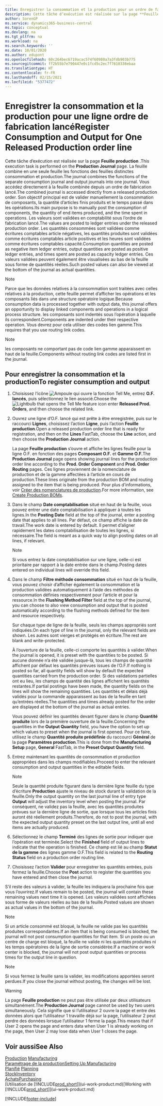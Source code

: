 ```yaml
---
title: Enregistrer la consommation et la production pour un ordre de fabrication | Microsoft Docs
description: Cette tâche d’exécution est réalisée sur la page **Feuille production** . La feuille combine en une seule feuille les fonctions des feuilles distinctes consommation et production. Vous accédez directement à la feuille combinée depuis un ordre de fabrication lancé. Son objectif principal est de valider manuellement la consommation de composants, la quantité d’articles finis produits et le temps passé dans les opérations.
author: SorenGP
ms.service: dynamics365-business-central
ms.topic: conceptual
ms.devlang: na
ms.tgt_pltfrm: na
ms.workload: na
ms.search.keywords: ''
ms.date: 10/01/2020
ms.author: edupont
ms.openlocfilehash: 60c264bec6719acac574f60980a7a3fdb903b775
ms.sourcegitcommit: ff2b55b7e790447e0c1fcd5c2ec7f7610338ebaa
ms.translationtype: HT
ms.contentlocale: fr-FR
ms.lasthandoff: 02/15/2021
ms.locfileid: "5377472"
---
```

# <a name="register-consumption-and-output-for-one-released-production-order-line"></a><span data-ttu-id="963b0-106">Enregistrer la consommation et la production pour une ligne ordre de fabrication lancé</span><span class="sxs-lookup"><span data-stu-id="963b0-106">Register Consumption and Output for One Released Production order line</span></span>
<span data-ttu-id="963b0-107">Cette tâche d’exécution est réalisée sur la page **Feuille production** .</span><span class="sxs-lookup"><span data-stu-id="963b0-107">This execution task is performed on the **Production Journal** page.</span></span> <span data-ttu-id="963b0-108">La feuille combine en une seule feuille les fonctions des feuilles distinctes consommation et production.</span><span class="sxs-lookup"><span data-stu-id="963b0-108">The journal combines the functions of the separate consumption journal and output journals into one journal.</span></span> <span data-ttu-id="963b0-109">Vous accédez directement à la feuille combinée depuis un ordre de fabrication lancé.</span><span class="sxs-lookup"><span data-stu-id="963b0-109">The combined journal is accessed directly from a released production order.</span></span> <span data-ttu-id="963b0-110">Son objectif principal est de valider manuellement la consommation de composants, la quantité d’articles finis produits et le temps passé dans les opérations.</span><span class="sxs-lookup"><span data-stu-id="963b0-110">Its main purpose is to manually post the consumption of components, the quantity of end items produced, and the time spent in operations.</span></span> <span data-ttu-id="963b0-111">Les valeurs sont validées en comptabilité sous l’ordre de fabrication lancé.</span><span class="sxs-lookup"><span data-stu-id="963b0-111">The values are posted to ledger entries under the released production order.</span></span> <span data-ttu-id="963b0-112">Les quantités consommées sont validées comme écritures comptables article négatives, les quantités produites sont validées comme écritures comptables article positives et les heures sont validées comme écritures comptables capacité.</span><span class="sxs-lookup"><span data-stu-id="963b0-112">Consumption quantities are posted as negative item ledger entries, output quantities are posted as positive ledger entries, and times spent are posted as capacity ledger entries.</span></span> <span data-ttu-id="963b0-113">Ces valeurs validées peuvent également être visualisées au bas de la feuille sous forme de quantités réelles.</span><span class="sxs-lookup"><span data-stu-id="963b0-113">Such posted values can also be viewed at the bottom of the journal as actual quantities.</span></span>  

> [!NOTE]  
>  <span data-ttu-id="963b0-114">Parce que les données relatives à la consommation sont traitées avec celles relatives à la production, cette feuille permet d’afficher les opérations et les composants liés dans une structure opératoire logique.</span><span class="sxs-lookup"><span data-stu-id="963b0-114">Because consumption data is processed together with output data, this journal offers an opportunity to display linked components and operations in a logical process structure.</span></span> <span data-ttu-id="963b0-115">les composants sont indentés sous l’opération à laquelle ils correspondent.</span><span class="sxs-lookup"><span data-stu-id="963b0-115">Components are indented under their respective operation.</span></span> <span data-ttu-id="963b0-116">Vous devrez pour cela utiliser des codes lien gamme.</span><span class="sxs-lookup"><span data-stu-id="963b0-116">This requires that you use routing link codes.</span></span>  

> [!NOTE]  
>  <span data-ttu-id="963b0-117">les composants ne comportant pas de code lien gamme apparaissent en haut de la feuille.</span><span class="sxs-lookup"><span data-stu-id="963b0-117">Components without routing link codes are listed first in the journal.</span></span>  

## <a name="to-register-consumption-and-output"></a><span data-ttu-id="963b0-118">Pour enregistrer la consommation et la production</span><span class="sxs-lookup"><span data-stu-id="963b0-118">To register consumption and output</span></span>  
1.  <span data-ttu-id="963b0-119">Choisissez l’icône ![Ampoule qui ouvre la fonction Tell Me](media/ui-search/search_small.png "Dites-moi ce que vous voulez faire"), entrez **O.F. lancés**, puis sélectionnez le lien associé.</span><span class="sxs-lookup"><span data-stu-id="963b0-119">Choose the ![Lightbulb that opens the Tell Me feature](media/ui-search/search_small.png "Tell me what you want to do") icon enter **Released Prod. Orders**, and then choose the related link.</span></span>  
2.  <span data-ttu-id="963b0-120">Ouvrez une ligne d’O.F. lancé qui est prête à être enregistrée, puis sur le raccourci **Lignes**, choisissez l’action **Ligne**, puis l’action **Feuille production**.</span><span class="sxs-lookup"><span data-stu-id="963b0-120">Open a released production order line that is ready for registration, and then on the **Lines** FastTab, choose the **Line** action, and then choose the **Production Journal** action.</span></span>  

    <span data-ttu-id="963b0-121">La page **Feuille production** s’ouvre et affiche les lignes feuille pour la ligne O.F. en fonction des pages **Composant O.F.** et **Gamme O.F.**</span><span class="sxs-lookup"><span data-stu-id="963b0-121">The **Production Journal** page opens showing journal lines for the production order line according to the **Prod. Order Component** and **Prod. Order Routing** pages.</span></span> <span data-ttu-id="963b0-122">Ces lignes proviennent de la nomenclature de production et de la gamme affectées à l’article en cours de production.</span><span class="sxs-lookup"><span data-stu-id="963b0-122">These lines originate from the production BOM and routing assigned to the item that is being produced.</span></span> <span data-ttu-id="963b0-123">Pour plus d’informations, voir [Créer des nomenclatures de production](production-how-to-create-routings.md).</span><span class="sxs-lookup"><span data-stu-id="963b0-123">For more information, see [Create Production BOMs](production-how-to-create-routings.md).</span></span>  

3.  <span data-ttu-id="963b0-124">Dans le champ **Date comptabilisation** situé en haut de la feuille, vous pouvez entrer une date comptabilisation à appliquer à toutes les lignes.</span><span class="sxs-lookup"><span data-stu-id="963b0-124">In the **Posting Date** field at the top of the journal, enter a posting date that applies to all lines.</span></span> <span data-ttu-id="963b0-125">Par défaut, ce champ affiche la date de travail.</span><span class="sxs-lookup"><span data-stu-id="963b0-125">The work date is entered by default.</span></span> <span data-ttu-id="963b0-126">Il permet d’aligner rapidement les dates comptabilisation de toutes les lignes, si nécessaire.</span><span class="sxs-lookup"><span data-stu-id="963b0-126">The field is meant as a quick way to align posting dates on all lines, if relevant.</span></span>  

    > [!NOTE]  
    >  <span data-ttu-id="963b0-127">Si vous entrez la date comptabilisation sur une ligne, celle-ci est prioritaire par rapport à la date entrée dans le champ.</span><span class="sxs-lookup"><span data-stu-id="963b0-127">Posting dates entered on individual lines will override this field.</span></span>  

4.  <span data-ttu-id="963b0-128">Dans le champ **Filtre méthode consommation** situé en haut de la feuille, vous pouvez choisir d’afficher également la consommation et la production validées automatiquement à l’aide des méthodes de consommation définies respectivement pour l’article et pour la ressource.</span><span class="sxs-lookup"><span data-stu-id="963b0-128">In the **Flushing Method Filter** field at the top of the journal, you can choose to also view consumption and output that is posted automatically according to the flushing methods defined for the item and resource respectively.</span></span>  

    <span data-ttu-id="963b0-129">Sur chaque type de ligne de la feuille, seuls les champs appropriés sont indiquées.</span><span class="sxs-lookup"><span data-stu-id="963b0-129">On each type of line in the journal, only the relevant fields are shown.</span></span> <span data-ttu-id="963b0-130">Les autres sont vierges et protégés en écriture.</span><span class="sxs-lookup"><span data-stu-id="963b0-130">The rest are blank and write-protected.</span></span>  

    <span data-ttu-id="963b0-131">À l’ouverture de la feuille, celle-ci comporte les quantités à valider.</span><span class="sxs-lookup"><span data-stu-id="963b0-131">When the journal is opened, it is preset with the quantities to be posted.</span></span> <span data-ttu-id="963b0-132">Si aucune donnée n’a été validée jusque-là, tous les champs de quantité affichent par défaut les quantités prévues issues de l’O.F.</span><span class="sxs-lookup"><span data-stu-id="963b0-132">If nothing is posted so far, all quantity fields will show by default the expected quantities carried from the production order.</span></span> <span data-ttu-id="963b0-133">Si des validations partielles ont eu lieu, les champs de quantité des lignes affichent les quantités restantes.</span><span class="sxs-lookup"><span data-stu-id="963b0-133">If partial postings have been made, the quantity fields on the lines will show the remaining quantities.</span></span> <span data-ttu-id="963b0-134">Les quantités et délais déjà validés pour la commande apparaissent au bas de la feuille en tant qu’entrées réelles.</span><span class="sxs-lookup"><span data-stu-id="963b0-134">The quantities and times already posted for the order are displayed at the bottom of the journal as actual entries.</span></span>  

    <span data-ttu-id="963b0-135">Vous pouvez définir les quantités devant figurer dans le champ **Quantité produite** lors de la première ouverture de la feuille.</span><span class="sxs-lookup"><span data-stu-id="963b0-135">Concerning the quantities in the **Output Quantity** field, you have the option to set up which values to preset when the journal is first opened.</span></span> <span data-ttu-id="963b0-136">Pour ce faire, utilisez le champ **Quantité produite prédéfinie** du raccourci **Général** de la page **Paramètres production**.</span><span class="sxs-lookup"><span data-stu-id="963b0-136">This is done from the **Manufacturing Setup** page, **General** FastTab, in the **Preset Output Quantity** field.</span></span>

5.  <span data-ttu-id="963b0-137">Entrez maintenant les quantités de consommation et production appropriées dans les champs modifiables.</span><span class="sxs-lookup"><span data-stu-id="963b0-137">Proceed to enter the relevant consumption and output quantities in the editable fields.</span></span>  

    > [!NOTE]  
    >  <span data-ttu-id="963b0-138">Seule la quantité produite figurant dans la dernière ligne feuille du type d’écriture **Production** ajuste le niveau de stock durant la validation de la feuille.</span><span class="sxs-lookup"><span data-stu-id="963b0-138">Only the output quantity on the last journal line of entry type **Output** will adjust the inventory level when posting the journal.</span></span> <span data-ttu-id="963b0-139">Par conséquent, ne validez pas la feuille, avec les quantités produites prévues sur la dernière ligne de sortie, que lorsque tous les articles finis auront été réellement produits.</span><span class="sxs-lookup"><span data-stu-id="963b0-139">Therefore, do not to post the journal, with the expected output quantity preset on the last output line, until all end items are actually produced.</span></span>  

6.  <span data-ttu-id="963b0-140">Sélectionnez le champ **Terminé** des lignes de sortie pour indiquer que l’opération est terminée.</span><span class="sxs-lookup"><span data-stu-id="963b0-140">Select the **Finished** field of output lines to indicate that the operation is finished.</span></span> <span data-ttu-id="963b0-141">Ce champ est lié au champ **Statut de la gamme** des lignes gamme O.F.</span><span class="sxs-lookup"><span data-stu-id="963b0-141">This field is related to the **Routing Status** field on a production order routing line.</span></span>  
7.  <span data-ttu-id="963b0-142">Choisissez l’action **Valider** pour enregistrer les quantités entrées, puis fermez la feuille.</span><span class="sxs-lookup"><span data-stu-id="963b0-142">Choose the **Post** action to register the quantities you have entered and then close the journal.</span></span>  

<span data-ttu-id="963b0-143">S’il reste des valeurs à valider, la feuille les indiquera la prochaine fois que vous l’ouvrirez.</span><span class="sxs-lookup"><span data-stu-id="963b0-143">If values remain to be posted, the journal will contain these remaining values next time it is opened.</span></span> <span data-ttu-id="963b0-144">Les valeurs validées sont affichées sous forme de valeurs réelles au bas de la feuille.</span><span class="sxs-lookup"><span data-stu-id="963b0-144">Posted values are shown as actual values in the bottom of the journal.</span></span>  

> [!NOTE]  
>  <span data-ttu-id="963b0-145">Si un article consommé est bloqué, la feuille ne valide pas les quantités produites correspondantes.</span><span class="sxs-lookup"><span data-stu-id="963b0-145">If an item that is being consumed is blocked, the journal will not post consumption quantities for that item.</span></span> <span data-ttu-id="963b0-146">Si un poste ou un centre de charge est bloqué, la feuille ne valide ni les quantités produites ni les temps opératoires de la ligne de sortie considérée.</span><span class="sxs-lookup"><span data-stu-id="963b0-146">If a machine or work center is blocked, the journal will not post output quantities or process times for the output line in question.</span></span>  

> [!NOTE]  
>  <span data-ttu-id="963b0-147">Si vous fermez la feuille sans la valider, les modifications apportées seront perdues.</span><span class="sxs-lookup"><span data-stu-id="963b0-147">If you close the journal without posting, the changes will be lost.</span></span>  

> [!WARNING]  
>  <span data-ttu-id="963b0-148">La page **Feuille production** ne peut pas être utilisée par deux utilisateurs simultanément.</span><span class="sxs-lookup"><span data-stu-id="963b0-148">The **Production Journal** page cannot be used by two users simultaneously.</span></span> <span data-ttu-id="963b0-149">Cela signifie que si l’utilisateur 2 ouvre la page et entre des données alors que l’utilisateur 1 travaille déjà sur la page, l’utilisateur 2 peut perdre des données lorsque l’utilisateur 1 ferme la page.</span><span class="sxs-lookup"><span data-stu-id="963b0-149">This means that if User 2 opens the page and enters data when User 1 is already working on the page, then User 2 may lose data when User 1 closes the page.</span></span>  

## <a name="see-also"></a><span data-ttu-id="963b0-150">Voir aussi</span><span class="sxs-lookup"><span data-stu-id="963b0-150">See Also</span></span>  
<span data-ttu-id="963b0-151">[Production](production-manage-manufacturing.md)  </span><span class="sxs-lookup"><span data-stu-id="963b0-151">[Manufacturing](production-manage-manufacturing.md)  </span></span>  
[<span data-ttu-id="963b0-152">Paramétrage de la production</span><span class="sxs-lookup"><span data-stu-id="963b0-152">Setting Up Manufacturing</span></span>](production-configure-production-processes.md)  
<span data-ttu-id="963b0-153">[Planifié](production-planning.md)    </span><span class="sxs-lookup"><span data-stu-id="963b0-153">[Planning](production-planning.md)    </span></span>  
[<span data-ttu-id="963b0-154">Stock</span><span class="sxs-lookup"><span data-stu-id="963b0-154">Inventory</span></span>](inventory-manage-inventory.md)  
[<span data-ttu-id="963b0-155">Achats</span><span class="sxs-lookup"><span data-stu-id="963b0-155">Purchasing</span></span>](purchasing-manage-purchasing.md)  
<span data-ttu-id="963b0-156">[Utilisation de [!INCLUDE[prod_short](includes/prod_short.md)]](ui-work-product.md)</span><span class="sxs-lookup"><span data-stu-id="963b0-156">[Working with [!INCLUDE[prod_short](includes/prod_short.md)]](ui-work-product.md)</span></span>


[!INCLUDE[footer-include](includes/footer-banner.md)]